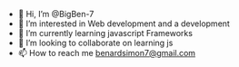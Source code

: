 - 👋 Hi, I’m @BigBen-7
- 👀 I’m interested in Web development and a development 
- 🌱 I’m currently learning javascript Frameworks
- 💞️ I’m looking to collaborate on learning js
- 📫 How to reach me benardsimon7@gmail.com 

<!---
BigBen-7/BigBen-7 is a ✨ special ✨ repository because its `README.md` (this file) appears on your GitHub profile.
You can click the Preview link to take a look at your changes.
--->
